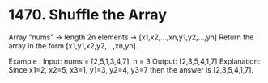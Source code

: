 # 1470. Shuffle the Array



Array "nums" -> length 2n elements -> [x1,x2,...,xn,y1,y2,...,yn]
Return the array in the form [x1,y1,x2,y2,...,xn,yn].

 
Example :
Input: nums = [2,5,1,3,4,7], n = 3
Output: [2,3,5,4,1,7] 
Explanation: Since x1=2, x2=5, x3=1, y1=3, y2=4, y3=7 then the answer is [2,3,5,4,1,7].